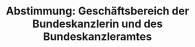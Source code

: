 ---
abstimmung:
  abstimmung: 1
  bundestagssitzung: 45
  legislaturperiode: 19
categories:
- Todo
data:
- title: Abstimmungsergebnis 20180704_1-data.pdf
  url: /res/2021-btw/abstimmungsergebnisse/20180704_1-data.pdf
- title: Abstimmungsergebnis 20180704_1_xls-data.xls
  url: /res/2021-btw/abstimmungsergebnisse/20180704_1_xls-data.xls
- title: Abstimmungsergebnis 20180704_1_xls-datacsv
  url: /res/2021-btw/abstimmungsergebnisse/csv/20180704_1_xls-datacsv
ergebnis:
  afd:
    enthaltung: 0
    gesamt: 92
    ja: 0
    nein: 86
    nichtabgegeben: 6
    ungueltig: 0
  bü90/gr:
    enthaltung: 0
    gesamt: 67
    ja: 0
    nein: 62
    nichtabgegeben: 5
    ungueltig: 0
  cdu/csu:
    enthaltung: 0
    gesamt: 246
    ja: 238
    nein: 0
    nichtabgegeben: 8
    ungueltig: 0
  die linke.:
    enthaltung: 0
    gesamt: 69
    ja: 0
    nein: 62
    nichtabgegeben: 7
    ungueltig: 0
  fdp:
    enthaltung: 0
    gesamt: 80
    ja: 0
    nein: 78
    nichtabgegeben: 2
    ungueltig: 0
  file: 20180704_1_xls-data.xls
  fraktionslos:
    enthaltung: 0
    gesamt: 2
    ja: 0
    nein: 2
    nichtabgegeben: 0
    ungueltig: 0
  spd:
    enthaltung: 0
    gesamt: 153
    ja: 146
    nein: 0
    nichtabgegeben: 7
    ungueltig: 0
layout: abstimmung
links:
- title: Link zu bundestag.de
  url: https://www.bundestag.de/parlament/plenum/abstimmung/abstimmung?id=531
preview: 'Deutscher Bundestag


  45. Sitzung des Deutschen Bundestages

  am Mittwoch, 4. Juli 2018


  Endgültiges Ergebnis der Namentlichen Abstimmung Nr. 1


  Beschlussempfehlungen des Haushaltsausschusses (8. Ausschuss)

  zu dem Entwurf eines Gesetzes über die Feststellung des Bundeshaushaltsplans für
  das

  Haushaltsjahr 2018 (Haushaltsgesetz 2018)

  hier: Einzelplan 04

  Geschäftsbereich der Bundeskanzlerin und des Bundeskanzleramtes

  Drs. 19/1700, 19/1701, 19/2424, 19/2425 und 19/2426'
tags:
- Todo
title: 'Abstimmung: Geschäftsbereich der Bundeskanzlerin und des Bundeskanzleramtes'
---